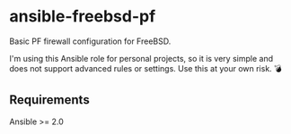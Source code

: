 # ansible-freebsd-pf
Basic PF firewall configuration for FreeBSD.

I'm using this Ansible role for personal projects, so it is very simple and does
not support advanced rules or settings. Use this at your own risk. :bomb:

## Requirements

Ansible >= 2.0
